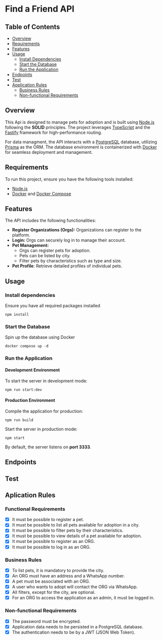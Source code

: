 # Find a Friend API

## Table of Contents
- [Overview](#overview)
- [Requirements](#requirements)
- [Features](#features)
- [Usage](#usage)
    - [Install Dependencies](#install-dependencies)
    - [Start the Database](#start-the-database)
    - [Run the Application](#run-the-application)
- [Endpoints](#endpoints)
- [Test](#test)
- [Application Rules](#aplication-rules)
    - [Business Rules](#business-rules)
    - [Non-functional Requirements](#non-functional-requirements)

## Overview

This Api is designed to manage pets for adoption and is built using [Node.js](https://nodejs.org/) following the **SOLID** principles. The project leverages [TypeScript](https://www.typescriptlang.org/) and the [Fastify](https://fastify.dev/) framework for high-performance routing.

For data managment, the API interacts with a [PostgreSQL](https://www.postgresql.org/) database, utilizing [Prisma](https://www.prisma.io/) as the ORM. The database environment is containerized with [Docker](https://www.docker.com/) for seamless deployment and management.

## Requirements

To run this project, ensure you have the following tools installed:
 - [Node.js](https://nodejs.org/)
 - [Docker](https://www.docker.com/) and [Docker Compose](https://docs.docker.com/compose/)

## Features

The API includes the following functionalities:
 - **Register Organizations (Orgs):** Organizations can register to the platform.
 - **Login:** Orgs can securely log in to manage their account.
 - **Pet Management:**
    - Orgs can register pets for adoption.
    - Pets can be listed by city.
    - Filter pets by characteristics such as type and size.
 - **Pet Profile**: Retrieve detailed profiles of individual pets.

## Usage

### Install dependencies
Ensure you have all required packages installed
```
npm install
```

### Start the Database
Spin up the database using Docker
```
docker compose up -d
```
### Run the Application
#### Development Environment
To start the server in development mode:
```
npm run start:dev
```

#### Production Environment

Compile the application for production:
```
npm run build
```

Start the server in production mode:
```
npm start
```

By default, the server listens on **port 3333**.

## Endpoints

## Test

## Aplication Rules

### Functional Requirements

- [x] It must be possible to register a pet.
- [x] It must be possible to list all pets available for adoption in a city.
- [x] It must be possible to filter pets by their characteristics.
- [x] It must be possible to view details of a pet available for adoption.
- [x] It must be possible to register as an ORG.
- [x] It must be possible to log in as an ORG.

### Business Rules

- [x] To list pets, it is mandatory to provide the city.
- [x] An ORG must have an address and a WhatsApp number.
- [x] A pet must be associated with an ORG.
- [x] A user who wants to adopt will contact the ORG via WhatsApp.
- [x] All filters, except for the city, are optional.
- [x] For an ORG to access the application as an admin, it must be logged in.

### Non-functional Requirements

- [x] The password must be encrypted.
- [x] Application data needs to be persisted in a PostgreSQL database.
- [x] The authentication needs to be by a JWT (JSON Web Token).
